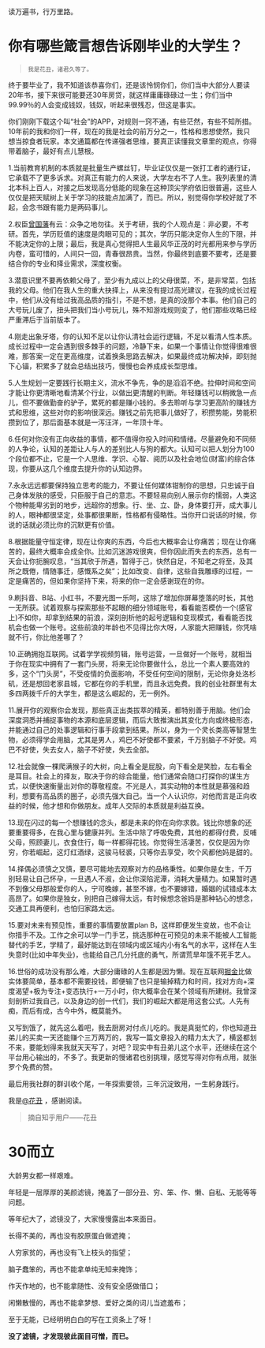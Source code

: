 读万遍书，行万里路。

# 你有哪些箴言想告诉刚毕业的大学生？

> `我是花丑，诸君久等了。`

终于要毕业了，我不知道该恭喜你们，还是该怜悯你们，你们当中大部分人要读20年书，接下来很可能要还30年房贷，就这样庸庸碌碌过一生；你们当中99.99％的人会变成钱奴，钱奴，听起来很残忍，但这是事实。

你们刚刚下载这个叫“社会”的APP，对规则一窍不通，有些茫然，有些不知所措。10年前的我和你们一样，现在的我是社会的前万分之一，性格和思想使然，我只想当掠食者玩家。本文通篇都在传递强者思维，要真正读懂我文章里的观点，你得带着脑子，最好有点儿慧根。

1.当前教育机制的本质就是批量生产螺丝钉，毕业证仅仅是一张打工者的通行证，它承载不了更多诉求。对真正有能力的人来说，大学左右不了人生。我列表里的清北本科上百人，对接之后发现高分低能的现象在这种顶尖学府依旧很普遍，这些人仅仅是把天赋树上关于学习的技能点加满了，而已。所以，别觉得你学校好就了不起，会念书跟有能力是两码事儿。

2.权臣[曾国藩](https://www.zhihu.com/search?q=曾国藩&search_source=Entity&hybrid_search_source=Entity&hybrid_search_extra={"sourceType"%3A"answer"%2C"sourceId"%3A2519353793})有云：众争之地勿往。关于考研，我的个人观点是：非必要，不考研。首先，学历贬值的速度是肉眼可见的；其次，学历只能决定你人生的下限，并不能决定你的上限；最后，我是真心觉得把人生最风华正茂的时光都用来参与学历内卷，蛮可惜的，人间只一回，青春很昂贵。当然，你最终到底要不要考，还是要结合你的专业和择业需求，深度权衡。

3.潜意识里不要再依赖父母了，至少有九成以上的父母很菜，不，是非常菜，包括我的父母。他们在我人生的重大抉择上，从来没有提过高光建议，在我的成长过程中，他们从没有给过我高品质的指引，不是不想，是真的没那个本事。他们自己的大号玩儿废了，扭头把我们当小号玩儿，殊不知游戏规则变了，他们那些攻略已经严重滞后于当前版本了。

4.刚走出象牙塔，你的认知不足以让你认清社会运行逻辑，不足以看清人性本质。成长过程中一定会遇到很多棘手的问题，冷静下来，如果一个事情让你觉得很难很难，那答案一定在更高维度，试着换条思路去解决，如果最终成功解决掉，即刻抛下心锚，积累多了就会总结出技巧，慢慢也会养成成长型思维。

5.人生规划一定要践行长期主义，流水不争先，争的是滔滔不绝。拉伸时间和空间才能让你更清晰地看清某个行业，以做出更清醒的判断。年轻赚钱可以稍微急一点儿，但不要做勤奋的驴子，累死的都是赚小钱的。多去聆听与学习更高阶的赚钱方式和思维，这些对你的影响很深远。赚钱之前先把事儿做好了，积攒势能，势能积攒到位了，那后面基本就是一泻汪洋，一年顶十年。

6.任何对你没有正向收益的事情，都不值得你投入时间和情绪。尽量避免和不同频的人争论，认知的差距让人与人的差别比人与狗的都大。认知可以把人划分为100个段位都不止，它是一个人思维、学识、心智、阅历以及社会地位(财富)的综合体现，你要从这几个维度去提升你的认知边界。

7.永永远远都要保持独立思考的能力，不要让任何媒体钳制你的思想，只忠诚于自己身体发肤的感受，只臣服于自己的意志。不要轻易向别人展示你的懦弱，人类这个物种能卑劣到的地步，远超你的想象。行、坐、立、卧，身体要打开，成大事儿的人，眼神都很坚定，处事都很果断，性格都有侵略性。当你开口说话的时候，你说的话就必须比你的沉默更有价值。

8.根据能量守恒定律，现在让你爽的东西，今后也大概率会让你痛苦；现在让你痛苦的，最终大概率会成全你。比如沉迷游戏很爽，但你因此而失去的东西，总有一天会让你扼腕叹息，“当其欣于所遇，暂得于己，快然自足，不知老之将至，及其所之既倦，情随事迁，感慨系之矣”；比如改变、自律，这些自我雕琢的过程，一定是痛苦的，但如果你坚持下来，将来的你一定会感谢现在的你。

9.刷抖音、B站、小红书，不要光图一乐呵，这除了增加你屏幕堕落的时长，其他一无所获。试着观察与探索那些不起眼的细分领域账号，看看能否模仿一个(感官上)不如你，却拿到结果的前浪，深刻剖析他的起号逻辑和变现模式，看看能否找机会也做一个账号。这些前浪的年龄也不见得比你大呀，人家能大把赚钱，你凭啥就不行，你比他差哪了？

10.正确拥抱互联网。试着学学视频剪辑，账号运营，一旦做好一个账号，就相当于你在现实中拥有了一套门头房，将来无论你要做什么，总比一个素人要高效的多，这个“门头房”，不受疫情的负面影响，不受任何空间的限制，无论你身处洛杉矶，还是想回老家县城，它都在你的手机里，而且永远免费。我的创业社群里有太多四两拨千斤的大学生，都是这么崛起的，无一例外。

11.展开你的观察你会发现，那些真正出类拔萃的精英，都特别善于用脑。他们会深度洞悉并捕捉事物的本源和底层逻辑，而后大致推演出其变化方向或终极形态，并能通过自己的处事逻辑和行事手段拿到结果。所以，身为一个灵长类高等智慧生物，必须得学会用脑，尤其是男人，鸡巴不好使都不要紧，千万别脑子不好使。鸡巴不好使，失去女人，脑子不好使，失去全部。

12.社会就像一棵爬满猴子的大树，向上看全是屁股，向下看全是笑脸，左右看全是耳目。社会上的择友，取决于你的综合能量，他们通常会随口打探你的谋生方式，以便快速衡量出对你的尊敬程度。不光是人，其实动物的本性就是慕强和趋利，想要有高品质的圈子，必须先强大自己。当一个人认识你，对他而言是正向收益的时候，他才想和你做朋友。成年人交际的本质就是利益互换。

13.现在闪过的每一个想赚钱的念头，都是未来的你在向你求救。钱比你想象的还要重要得多，在我心里与健康并列。生活中除了呼吸免费，其他的都得付费，反哺父母，照顾妻儿，衣食住行，每一样都得花钱。你觉得生活凄苦，仅仅是因为你穷，你若崛起，这灯红酒绿，这骏马轻裘，只等你去享受，吹个风都他妈是甜的。

14.择偶必须慎之又慎，要尽可能地去观察对方的品格秉性。如果你是女生，千万别轻易让自己怀孕，一旦遇人不淑，会让你深陷泥潭，消耗大量精力。如果暂时遇不到像父母那般爱你的人，宁可晚嫁，甚至不嫁，也不要嫁错，婚姻的试错成本太高昂了。如果你是独女，别把自己嫁得太远，有时候想念爸妈是那种钻心的想念，交通工具再便利，也怕归家路太远。

15.要对未来有预见性，重要的事情要放置plan B，这样即便发生变故，也不会让你措手不及。工作之余可以学一门手艺，挑选那种在可预见的未来不能被人工智能替代的手艺，学精了，最好能达到在领域内或区域内小有名气的水平，这样在人生失意时(比如中年失业)，也能给自己几分托底的勇气，所谓荒旱年饿不死手艺人。

16.世俗的成功没有那么难，大部分庸碌的人生都是因为懒。现在互联网[掘金](https://www.zhihu.com/search?q=掘金&search_source=Entity&hybrid_search_source=Entity&hybrid_search_extra={"sourceType"%3A"answer"%2C"sourceId"%3A2519353793})比做实体要简单，基本都不需要投钱，即便输了也只是输掉精力和时间，找对方向+深度渴望+极为专注+变态执行+一万小时，你大概率会在某个领域有所建树。我曾深刻剖析过我自己，以及身边的创一代们，我们的崛起大都是用这套公式。人先有痴，而后有成，古今中外，概莫能外。

又写到饿了，就先这么着吧，我去厨房对付点儿吃的。我是真挺忙的，你也知道丑弟儿的买卖一天还能赚个三万两万的，我写一篇文章投入的精力太大了，横竖都划不来，要能划得来我就天天写了，对吧？现实中有丑弟儿这个水平，还继续在这个平台用心输出的，不多了。我更新的慢诸君也别挑理，感觉写得对你有点用，就张罗个免费的赞。

最后用我社群的群训收个尾，一年探索要领，三年沉淀致用，一生躬身践行。

我是[@花丑](https://www.zhihu.com/people/8c905dc14abe819f887187b614840289) ，感谢阅读。

> 摘自知乎用户——花丑

# 30而立

大龄男女都一样艰难。

年轻是一层厚厚的美颜滤镜，掩盖了一部分丑、穷、笨、作、懒、自私、无能等等问题。

等年纪大了，滤镜没了，大家慢慢露出本来面目。

长得不美的，再也没有胶原蛋白做遮掩；

人穷家贫的，再也没有飞上枝头的指望；

脑子蠢笨的，再也不能拿单纯无知来掩饰；

作天作地的，也不能拿随性、没有安全感做借口；

闲懒散慢的，再也不能拿梦想、爱好之类的词儿当遮羞布；

至于无能，已经明明白白的写在工资条上了呀！

**没了滤镜，才发现彼此面目可憎，而已。**
